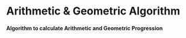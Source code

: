 # Arithmetic & Geometric Algorithm

#### Algorithm to calculate Arithmetic and Geometric Progression






